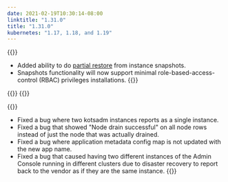 ```yaml
---
date: 2021-02-19T10:30:14-08:00
linktitle: "1.31.0"
title: "1.31.0"
kubernetes: "1.17, 1.18, and 1.19"
---
```

{{<features>}}
* Added ability to do [partial restore](/kotsadm/snapshots/restore/) from instance snapshots.
* Snapshots functionality will now support minimal role-based-access-control (RBAC) privileges installations.
{{</features>}}

{{<changes>}}
{{</changes>}}

{{<fixes>}}
* Fixed a bug where two kotsadm instances reports as a single instance.
* Fixed a bug that showed "Node drain successful" on all node rows instead of just the node that was actually drained.
* Fixed a bug where application metadata config map is not updated with the new app name.
* Fixed a bug that caused having two different instances of the Admin Console running in different clusters due to disaster recovery to report back to the vendor as if they are the same instance.
{{</fixes>}}
